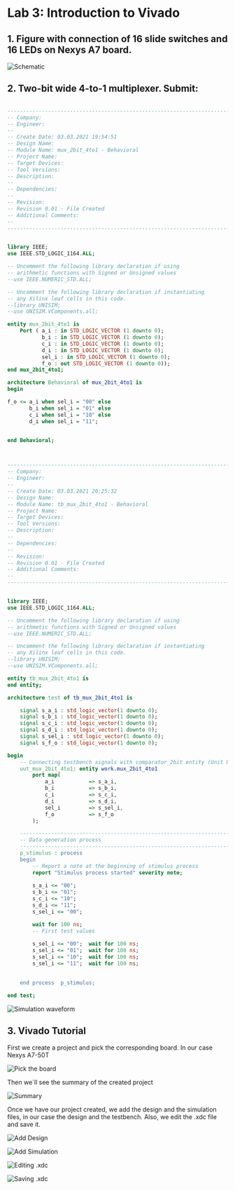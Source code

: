 # Lab 3: Introduction to Vivado

## 1. Figure with connection of 16 slide switches and 16 LEDs on Nexys A7 board.

![Schematic](https://github.com/FranciscaCampos/Digital-electronics-1/blob/main/Labs/03-vivado/Schematic.PNG)

## 2. Two-bit wide 4-to-1 multiplexer. Submit:

```vhdl

----------------------------------------------------------------------------------
-- Company:
-- Engineer:
--
-- Create Date: 03.03.2021 19:54:51
-- Design Name:
-- Module Name: mux_2bit_4to1 - Behavioral
-- Project Name:
-- Target Devices:
-- Tool Versions:
-- Description:
--
-- Dependencies:
--
-- Revision:
-- Revision 0.01 - File Created
-- Additional Comments:
--
----------------------------------------------------------------------------------


library IEEE;
use IEEE.STD_LOGIC_1164.ALL;

-- Uncomment the following library declaration if using
-- arithmetic functions with Signed or Unsigned values
--use IEEE.NUMERIC_STD.ALL;

-- Uncomment the following library declaration if instantiating
-- any Xilinx leaf cells in this code.
--library UNISIM;
--use UNISIM.VComponents.all;

entity mux_2bit_4to1 is
    Port ( a_i : in STD_LOGIC_VECTOR (1 downto 0);
           b_i : in STD_LOGIC_VECTOR (1 downto 0);
           c_i : in STD_LOGIC_VECTOR (1 downto 0);
           d_i : in STD_LOGIC_VECTOR (1 downto 0);
           sel_i : in STD_LOGIC_VECTOR (1 downto 0);
           f_o : out STD_LOGIC_VECTOR (1 downto 0));
end mux_2bit_4to1;

architecture Behavioral of mux_2bit_4to1 is
begin

f_o <= a_i when sel_i = "00" else
       b_i when sel_i = "01" else
       c_i when sel_i = "10" else
       d_i when sel_i = "11";


end Behavioral;



----------------------------------------------------------------------------------
-- Company:
-- Engineer:
--
-- Create Date: 03.03.2021 20:25:32
-- Design Name:
-- Module Name: tb_mux_2bit_4to1 - Behavioral
-- Project Name:
-- Target Devices:
-- Tool Versions:
-- Description:
--
-- Dependencies:
--
-- Revision:
-- Revision 0.01 - File Created
-- Additional Comments:
--
----------------------------------------------------------------------------------


library IEEE;
use IEEE.STD_LOGIC_1164.ALL;

-- Uncomment the following library declaration if using
-- arithmetic functions with Signed or Unsigned values
--use IEEE.NUMERIC_STD.ALL;

-- Uncomment the following library declaration if instantiating
-- any Xilinx leaf cells in this code.
--library UNISIM;
--use UNISIM.VComponents.all;

entity tb_mux_2bit_4to1 is
end entity;

architecture test of tb_mux_2bit_4to1 is

    signal s_a_i : std_logic_vector(1 downto 0);
    signal s_b_i : std_logic_vector(1 downto 0);
    signal s_c_i : std_logic_vector(1 downto 0);
    signal s_d_i : std_logic_vector(1 downto 0);
    signal s_sel_i : std_logic_vector(1 downto 0);
    signal s_f_o : std_logic_vector(1 downto 0);

begin
    -- Connecting testbench signals with comparator_2bit entity (Unit Under Test)
    uut_mux_2bit_4to1: entity work.mux_2bit_4to1
        port map(
            a_i           => s_a_i,
            b_i           => s_b_i,
            c_i           => s_c_i,
            d_i           => s_d_i,
            sel_i         => s_sel_i,
            f_o           => s_f_o
        );

    --------------------------------------------------------------------
    -- Data generation process
    --------------------------------------------------------------------
    p_stimulus : process
    begin
        -- Report a note at the beginning of stimulus process
        report "Stimulus process started" severity note;
       
        s_a_i <= "00";
        s_b_i <= "01";
        s_c_i <= "10";
        s_d_i <= "11";
        s_sel_i <= "00";

        wait for 100 ns;
        -- First test values
       
        s_sel_i <= "00";  wait for 100 ns;
        s_sel_i <= "01";  wait for 100 ns;
        s_sel_i <= "10";  wait for 100 ns;
        s_sel_i <= "11";  wait for 100 ns;
       

    end process  p_stimulus;

end test;

```

![Simulation waveform](https://github.com/FranciscaCampos/Digital-electronics-1/blob/main/Labs/03-vivado/Simulation.PNG)


## 3. Vivado Tutorial

First we create a project and pick the corresponding board. In our case Nexys A7-50T


![Pick the board](https://github.com/FranciscaCampos/Digital-electronics-1/blob/main/Labs/03-vivado/1PickBoard.PNG)

Then we´ll see the summary of the created project

![Summary](https://github.com/FranciscaCampos/Digital-electronics-1/blob/main/Labs/03-vivado/ProjectSummary.PNG)

Once we have our project created, we add the design and the simulation files, in our case the design and the testbench. Also, we edit the .xdc file and save it.

![Add Design](https://github.com/FranciscaCampos/Digital-electronics-1/blob/main/Labs/03-vivado/AddDesign.PNG)


![Add Simulation](https://github.com/FranciscaCampos/Digital-electronics-1/blob/main/Labs/03-vivado/AddSimu.PNG)

![Editing .xdc](https://github.com/FranciscaCampos/Digital-electronics-1/blob/main/Labs/03-vivado/EditXDC.PNG)

![Saving .xdc](https://github.com/FranciscaCampos/Digital-electronics-1/blob/main/Labs/03-vivado/SaveXDC.PNG)


